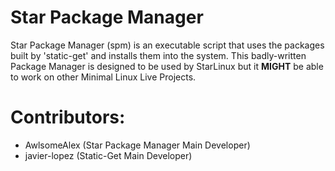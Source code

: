 # Star Package Manager
Star Package Manager (spm) is an executable script that uses the packages built by 'static-get' and installs them into the system. This badly-written Package Manager is designed to be used by StarLinux but it **MIGHT** be able to work on other Minimal Linux Live Projects. 

# Contributors:
* AwlsomeAlex (Star Package Manager Main Developer)
* javier-lopez (Static-Get Main Developer)
